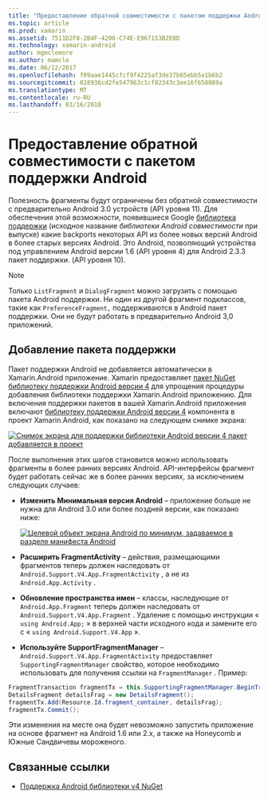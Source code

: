 ```yaml
---
title: "Предоставление обратной совместимости с пакетом поддержки Android"
ms.topic: article
ms.prod: xamarin
ms.assetid: 7511D2F8-2B4F-4200-C74E-E967153B2E8D
ms.technology: xamarin-android
author: mgmclemore
ms.author: mamcle
ms.date: 06/12/2017
ms.openlocfilehash: f09aae1445cfcf9f4225af3de37b65ebb5a1b6b2
ms.sourcegitcommit: 028936cd2fe547963c1cf82343c3ee16f658089a
ms.translationtype: MT
ms.contentlocale: ru-RU
ms.lasthandoff: 03/16/2018
---
```

# <a name="providing-backwards-compatibility-with-the-android-support-package"></a>Предоставление обратной совместимости с пакетом поддержки Android

Полезность фрагменты будут ограничены без обратной совместимости с предварительно Android 3.0 устройств (API уровня 11). Для обеспечения этой возможности, появившиеся Google [библиотека поддержки](http://developer.android.com/sdk/compatibility-library.html) (исходное название *библиотеки Android совместимости* при выпуске) какие backports некоторых API из более новых версий Android в более старых версиях Android. Это Android, позволяющий устройства под управлением Android версии 1.6 (API уровня 4) для Android 2.3.3 пакет поддержки. (API уровня 10).

> [!NOTE]
> Только `ListFragment` и `DialogFragment` можно загрузить с помощью пакета Android поддержки. Ни один из другой фрагмент подклассов, такие как `PreferenceFragment,` поддерживаются в Android пакет поддержки. Они не будут работать в предварительно Android 3,0 приложений. 


## <a name="adding-the-support-package"></a>Добавление пакета поддержки

Пакет поддержки Android не добавляется автоматически в Xamarin.Android приложение. Xamarin предоставляет [пакет NuGet библиотеку поддержки Android версии 4](https://www.nuget.org/packages/Xamarin.Android.Support.v4/) для упрощения процедуры добавления библиотеки поддержки Xamarin.Android приложению. Для включения поддержки пакетов в вашей Xamarin.Android приложения включают [библиотеку поддержки Android версии 4](https://www.nuget.org/packages/Xamarin.Android.Support.v4/) компонента в проект Xamarin.Android, как показано на следующем снимке экрана: 

[![Снимок экрана для поддержки библиотеки Android версии 4 пакет добавляется в проект](providing-backwards-compatibility-images/02-sml.png)](providing-backwards-compatibility-images/02.png#lightbox)

После выполнения этих шагов становится можно использовать фрагменты в более ранних версиях Android. API-интерфейсы фрагмент будет работать сейчас же в более ранних версиях, за исключением следующих случаев: 

-   **Изменить Минимальная версия Android** &ndash; приложение больше не нужна для Android 3.0 или более поздней версии, как показано ниже: 

    [![Целевой объект экрана Android по минимум, задаваемое в разделе манифеста Android](providing-backwards-compatibility-images/03-sml.png)](providing-backwards-compatibility-images/03.png#lightbox)

-   **Расширить FragmentActivity** &ndash; действия, размещающими фрагментов теперь должен наследовать от `Android.Support.V4.App.FragmentActivity` , а не из `Android.App.Activity` . 

-   **Обновление пространства имен** &ndash; классы, наследующие от `Android.App.Fragment` теперь должен наследовать от `Android.Support.V4.App.Fragment` . Удаление с помощью инструкции « `using Android.App;` » в верхней части исходного кода и замените его с « `using Android.Support.V4.App` ». 

-   **Используйте SupportFragmentManager** &ndash; `Android.Support.V4.App.FragmentActivity` предоставляет `SupportingFragmentManager` свойство, которое необходимо использовать для получения ссылки на `FragmentManager` . Пример: 

```csharp
FragmentTransaction fragmentTx = this.SupportingFragmentManager.BeginTransaction();
DetailsFragment detailsFrag = new DetailsFragment();
fragmentTx.Add(Resource.Id.fragment_container, detailsFrag);
fragmentTx.Commit();
```

Эти изменения на месте она будет невозможно запустить приложение на основе фрагмент на Android 1.6 или 2.x, а также на Honeycomb и Южные Сандвичевы мороженого. 


## <a name="related-links"></a>Связанные ссылки

- [Поддержка Android библиотеки v4 NuGet](https://www.nuget.org/packages/Xamarin.Android.Support.v4/)
